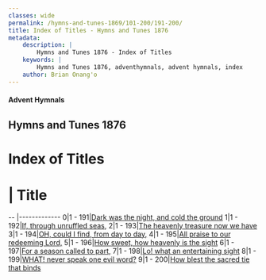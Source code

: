```yaml
---
classes: wide
permalink: /hymns-and-tunes-1869/101-200/191-200/
title: Index of Titles - Hymns and Tunes 1876
metadata:
    description: |
        Hymns and Tunes 1876 - Index of Titles
    keywords: |
        Hymns and Tunes 1876, adventhymnals, advent hymnals, index
    author: Brian Onang'o
---
```


#### Advent Hymnals

## Hymns and Tunes 1876

# Index of Titles
# | Title                        
-- |-------------
0|1 - 191|[Dark was the night, and cold the ground](/101-200/191-200/01.Dark-was-the-night,-and-cold-the-ground)
1|1 - 192|[If, through unruffled seas,](/101-200/191-200/02.If,-through-unruffled-seas,)
2|1 - 193|[The heavenly treasure now we have](/101-200/191-200/03.The-heavenly-treasure-now-we-have)
3|1 - 194|[OH, could I find, from day to day,](/101-200/191-200/04.OH,-could-I-find,-from-day-to-day,)
4|1 - 195|[All praise to our redeeming Lord,](/101-200/191-200/05.All-praise-to-our-redeeming-Lord,)
5|1 - 196|[How sweet, how heavenly is the sight](/101-200/191-200/06.How-sweet,-how-heavenly-is-the-sight)
6|1 - 197|[For a season called to part,](/101-200/191-200/07.For-a-season-called-to-part,)
7|1 - 198|[Lo! what an entertaining sight](/101-200/191-200/08.Lo!-what-an-entertaining-sight)
8|1 - 199|[WHAT! never speak one evil word?](/101-200/191-200/09.WHAT!-never-speak-one-evil-word)
9|1 - 200|[How blest the sacred tie that binds](/101-200/191-200/10.How-blest-the-sacred-tie-that-binds)